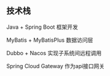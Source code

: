 ## 技术栈

Java + Spring Boot 框架开发

MyBatis + MyBatisPlus 数据访问层

Dubbo + Nacos 实现子系统间远程调用

Spring Cloud Gateway 作为api接口网关 
